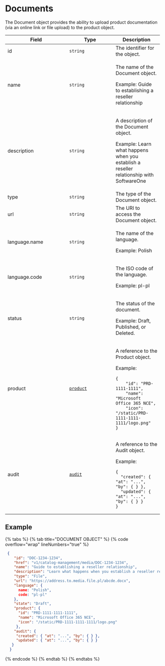 # Documents

The Document object provides the ability to upload product documentation (via an online link or file upload) to the product object.

<table><thead><tr><th width="185">Field</th><th width="135">Type</th><th>Description</th></tr></thead><tbody><tr><td>id</td><td><code>string</code></td><td>The identifier for the object.</td></tr><tr><td>name</td><td><code>string</code></td><td><p>The name of the Document object.</p><p>Example: Guide to establishing a reseller relationship</p></td></tr><tr><td>description</td><td><code>string</code></td><td><p>A description of the Document object.</p><p>Example: Learn what happens when you establish a reseller relationship with SoftwareOne</p></td></tr><tr><td>type</td><td><code>string</code></td><td>The type of the Document object.</td></tr><tr><td>url</td><td><code>string</code></td><td>The URI to access the Document object.</td></tr><tr><td>language.name</td><td><code>string</code></td><td><p>The name of the language.</p><p>Example: Polish</p></td></tr><tr><td>language.code</td><td><code>string</code></td><td><p>The ISO code of the language.</p><p>Example: pl-pl</p></td></tr><tr><td>status</td><td><code>string</code></td><td><p>The status of the document. </p><p>Example: Draft, Published, or Deleted.</p></td></tr><tr><td>product</td><td><a href="../product/"><code>product</code></a></td><td><p>A reference to the Product object.</p><p>Example:</p><pre class="language-json" data-overflow="wrap" data-line-numbers><code class="lang-json">{
    "id": "PRD-1111-1111",
    "name": "Microsoft Office 365 NCE",
    "icon": "/static/PRD-1111-1111-1111/logo.png"
}
</code></pre></td></tr><tr><td>audit</td><td><a href="../../common-api-objects/audit.md"><code>audit</code></a></td><td><p>A reference to the Audit object.</p><p>Example:</p><pre class="language-json" data-overflow="wrap" data-line-numbers><code class="lang-json">{
  "created": { "at": "...", "by": { } },
  "updated": { "at": "...", "by": { } }
}
</code></pre></td></tr></tbody></table>

## Example

{% tabs %}
{% tab title="DOCUMENT OBJECT" %}
{% code overflow="wrap" lineNumbers="true" %}
```json
 {
    "id": "DOC-1234-1234",
    "href": "v1/catalog-management/media/DOC-1234-1234",
    "name": "Guide to establishing a reseller relationship",
    "description": "Learn what happens when you establish a reseller relationship with SoftwareOne",
    "type": "File",
    "url": "https://address.to.media.file.pl/abcde.docx",
    "language": {
      name: "Polish",
      code: "pl-pl"
    },
    "state": "Draft",
    "product": {
      "id": "PRD-1111-1111-1111",
      "name": "Microsoft Office 365 NCE",
      "icon": "/static/PRD-1111-1111-1111/logo.png"
     },
    "audit": {
     "created": { "at": "...", "by": { } },
     "updated": { "at": "...", "by": { } }
   }
  }
```
{% endcode %}
{% endtab %}
{% endtabs %}
